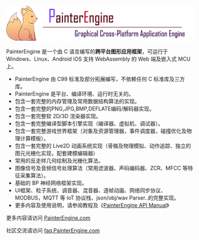 ![avatar](supports/logo/logo_web.png)

PainterEngine 是一个由 C 语言编写的**跨平台图形应用框架**，可运行于 Windows、Linux、Android iOS 支持 WebAssembly 的 Web 端及嵌入式 MCU 上。

- PainterEngine 由 C99 标准及部分拓展编写，不依赖任何 C 标准库及三方库。
- PainterEngine 是平台、编译环境、运行时无关的。
- 包含一套完整的内存管理及常用数据结构算法的实现。
- 包含一套完整的PNG,JPG,BMP,DEFLATE编码/解码器实现。
- 包含一套完整软 2D/3D 渲染器实现。
- 包含一套完整编译型脚本引擎实现（编译器、虚拟机、调试器）。
- 包含一套完整游戏世界框架（对象及资源管理器，事件调度器，碰撞优化及物理计算模板）。
- 包含一套完整的 Live2D 动画系统实现（骨骼及物理模拟、动作追踪、独立的图元光栅化实现，配套建模编辑器）
- 常用的反走样几何绘制及光栅化算法。
- 图像信号及音频信号处理算法（常用滤波器、声码编码器、ZCR、MFCC 等特征采集算法）。
- 基础的 BP 神经网络框架实现。
- UI框架、粒子系统、调音器、混音器、逐帧动画、网络同步协议、MODBUS，MQTT 等 IoT 协议栈、json/obj/wav Parser..的完整实现。
- 更多内容及使用说明，请参阅教程及《[PainterEngine API Manual](https://www.painterengine.com/manual.html)》


更多内容请访问 [PainterEngine.com](https://www.painterengine.com)

社区交流请访问 [faq.PainterEngine.com](https://faq.painterengine.com)
